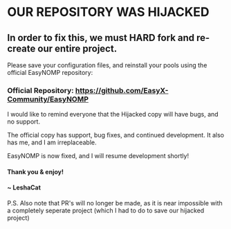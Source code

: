 # OUR REPOSITORY WAS HIJACKED

## In order to fix this, we must HARD fork and re-create our entire project.

Please save your configuration files, and reinstall your pools using the official EasyNOMP repository:

### Official Repository: https://github.com/EasyX-Community/EasyNOMP

I would like to remind everyone that the Hijacked copy will have bugs, and no support.

The official copy has support, bug fixes, and continued development. It also has me, and I am irreplaceable.

EasyNOMP is now fixed, and I will resume development shortly!

#### Thank you & enjoy!

#### ~ LeshaCat

P.S. Also note that PR's will no longer be made, as it is near impossible with a completely seperate project (which I had to do to save our hijacked project)
